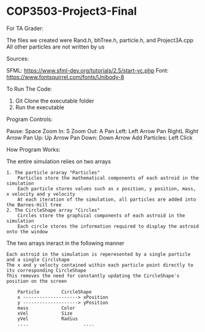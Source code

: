# COP3503-Project3-Final
For TA Grader:

The files we created were Rand.h, bhTree.h, particle.h, and Project3A.cpp
All other particles are not written by us


Sources:

SFML: https://www.sfml-dev.org/tutorials/2.5/start-vc.php
Font: https://www.fontsquirrel.com/fonts/Unibody-8

To Run The Code:

1. Git Clone the executable folder
2. Run the executable


Program Controls:

Pause: Space
Zoom In: S
Zoom Out: A
Pan Left: Left Arrow
Pan RightL Right Arrow
Pan Up: Up Arrow
Pan Down: Down Arrow
Add Particles: Left Click

How Program Works:

The entire simulation relies on two arrays

	1. The particle araray "Particles"
		Particles store the mathematical components of each astroid in the simulation
		Each particle stores values such as x position, y position, mass, x velocity and y velocity
		At each iteration of the simulation, all particles are added into the Barnes-Hill tree
	2. The CircleShape array "Circles"
		Circles store the graphical components of each astroid in the simulation
		Each circle stores the information required to display the astroid onto the window

The two arrays ineract in the following manner
	
	Each astroid in the simulation is reperesented by a single particle and a single Circlshape
	The x and y velocty contained within each particle point directly to its corresponding CircleShape
	This removes the need for constantly updating the CircleShape's position on the screen
	
		Particle		CircleShape
		x --------------------> xPosition
		y --------------------> yPosition
		mass			Color
		xVel			Size
		yVel			Radius
		....                    ....
		 
